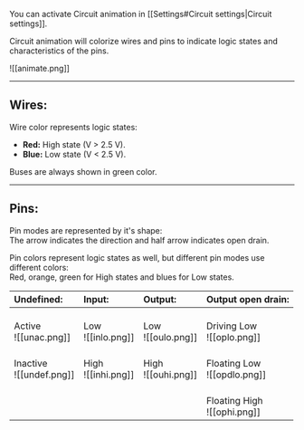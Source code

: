 You can activate Circuit animation in [[Settings#Circuit settings|Circuit settings]].<br>

Circuit animation will colorize wires and pins to indicate logic states and characteristics of the pins.<br>

![[animate.png]]

---

## Wires:
Wire color represents logic states:<br>
- **Red:** High state (V > 2.5 V).<br>
- **Blue:** Low state (V < 2.5 V).<br>

Buses are always shown in green color.

---

## Pins:
Pin modes are represented by it's shape:<br>
The arrow indicates the direction and half arrow indicates open drain.<br>

Pin colors represent logic states as well, but different pin modes use different colors:<br>
Red, orange, green for High states and blues for Low states.<br>


| Undefined:             |  Input:            | Output:         | Output open drain:      |
|:------------------|:----------------|:----------------|:----------------------|
| <br>Active<br> ![[unac.png]]   | <br>Low<br> ![[inlo.png]]  | <br>Low<br> ![[oulo.png]] | <br>Driving Low<br>  ![[oplo.png]] |
| <br>Inactive<br> ![[undef.png]] | <br>High<br> ![[inhi.png]] | <br>High<br> ![[ouhi.png]] | <br>Floating Low<br> ![[opdlo.png]] |
|                             |                        |                        | <br>Floating High<br> ![[ophi.png]] |












